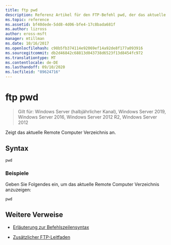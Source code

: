 ```yaml
---
title: ftp pwd
description: Referenz Artikel für den FTP-Befehl pwd, der das aktuelle Remote Computer Verzeichnis anzeigt.
ms.topic: reference
ms.assetid: bf40dede-5dd8-4d06-bfe4-17c8bada681f
ms.author: lizross
author: eross-msft
manager: mtillman
ms.date: 10/16/2017
ms.openlocfilehash: c98b5fb374114e92069ef14a92de8f177a093916
ms.sourcegitcommit: db2d46842c68813d043738d6523f13d8454fc972
ms.translationtype: MT
ms.contentlocale: de-DE
ms.lasthandoff: 09/10/2020
ms.locfileid: "89624716"
---
```

# <a name="ftp-pwd"></a>ftp pwd

> Gilt für: Windows Server (halbjährlicher Kanal), Windows Server 2019, Windows Server 2016, Windows Server 2012 R2, Windows Server 2012

Zeigt das aktuelle Remote Computer Verzeichnis an.

## <a name="syntax"></a>Syntax

```
pwd
```

### <a name="examples"></a>Beispiele

Geben Sie Folgendes ein, um das aktuelle Remote Computer Verzeichnis anzuzeigen:

```
pwd
```

## <a name="additional-references"></a>Weitere Verweise

- [Erläuterung zur Befehlszeilensyntax](command-line-syntax-key.md)

- [Zusätzlicher FTP-Leitfaden](/previous-versions/orphan-topics/ws.10/cc756013(v=ws.10))
